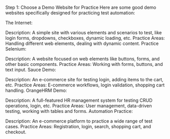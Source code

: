 Step 1: Choose a Demo Website for Practice
Here are some good demo websites specifically designed for practicing test automation:

The Internet:

Description: A simple site with various elements and scenarios to test, like login forms, dropdowns, checkboxes, dynamic loading, etc.
Practice Areas: Handling different web elements, dealing with dynamic content.
Practice Selenium:

Description: A website focused on web elements like buttons, forms, and other basic components.
Practice Areas: Working with forms, buttons, and text input.
Sauce Demo:

Description: An e-commerce site for testing login, adding items to the cart, etc.
Practice Areas: E-commerce workflows, login validation, shopping cart handling.
OrangeHRM Demo:

Description: A full-featured HR management system for testing CRUD operations, login, etc.
Practice Areas: User management, data-driven testing, working with tables and forms.
Automation Practice:

Description: An e-commerce platform to practice a wide range of test cases.
Practice Areas: Registration, login, search, shopping cart, and checkout.
